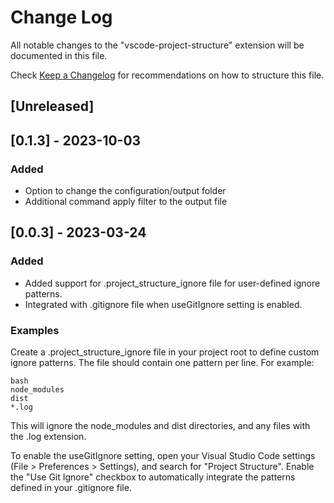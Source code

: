 # Change Log

All notable changes to the "vscode-project-structure" extension will be documented in this file.

Check [Keep a Changelog](http://keepachangelog.com/) for recommendations on how to structure this file.

## [Unreleased]

## [0.1.3] - 2023-10-03

### Added

- Option to change the configuration/output folder
- Additional command apply filter to the output file

## [0.0.3] - 2023-03-24

### Added

- Added support for .project_structure_ignore file for user-defined ignore patterns.
- Integrated with .gitignore file when useGitIgnore setting is enabled.

### Examples

Create a .project_structure_ignore file in your project root to define custom ignore patterns. The file should contain one pattern per line. For example:

```
bash
node_modules
dist
*.log
```

This will ignore the node_modules and dist directories, and any files with the .log extension.

To enable the useGitIgnore setting, open your Visual Studio Code settings (File > Preferences > Settings), and search for "Project Structure". Enable the "Use Git Ignore" checkbox to automatically integrate the patterns defined in your .gitignore file.
